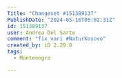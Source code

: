 ```yaml
---
Title: "Changeset #151389137"
PublishDate: "2024-05-16T05:02:31Z"
id: 151389137
user: Andrea Del Sarto
comment: "fix vari #NaturKosovo"
created_by: iD 2.29.0
tags:
  - Montenegro

---
```

